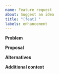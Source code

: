 ```yaml
---
name: Feature request
about: Suggest an idea
title: "[feat] "
labels: enhancement
---
```


**Problem**

**Proposal**

**Alternatives**

**Additional context**

